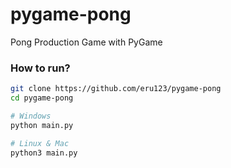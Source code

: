 # pygame-pong
Pong Production Game with PyGame

### How to run? 
```bash
git clone https://github.com/eru123/pygame-pong
cd pygame-pong

# Windows
python main.py 

# Linux & Mac
python3 main.py
```
